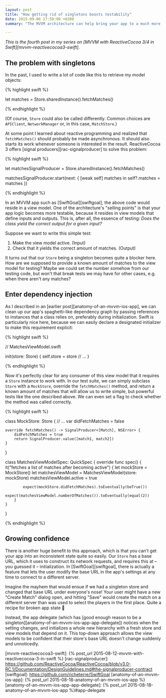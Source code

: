 ```yaml
---
layout: post
title: "How getting rid of singletons boosts testability"
date: 2015-09-06 17:58:00 +0200
summary: "The MVVM architecture can help bring your app to a much more testable state. But to really reap its benefits, you need to look beyond the good ol' singleton pattern."

---
```


_This is the fourth post in my series on [MVVM with ReactiveCocoa 3/4 in Swift][mvvm-reactivecocoa3-swift]._

## The problem with singletons

In the past, I used to write a lot of code like this to retrieve my model objects:

{% highlight swift %}

let matches = Store.sharedInstance().fetchMatches()

{% endhighlight %}

(Of course, `Store` could also be called differently. Common choices are `APIClient`, `NetworkManager` or, in this case, `MatchStore`.)

At some point I learned about reactive programming and realized that `fetchMatches()` should probably be made asynchronous. It should also starts its work whenever someone is interested in the result. ReactiveCocoa 3 offers [signal producers][rac-signalproducer] to solve this problem:

{% highlight swift %}

let matchesSignalProducer = Store.sharedInstance().fetchMatches()

matchesSignalProducer.start(next: { [weak self] matches in
    self?.matches = matches
})

{% endhighlight %}

In an MVVM app such as [SwiftGoal][swiftgoal], the above code would reside in a view model. One of the architecture's "selling points" is that your app logic becomes more testable, because it resides in view models that define inputs and outputs. This is, after all, the essence of testing: _Does the class yield the correct output for a given input?_

Suppose we want to write this simple test:

1. Make the view model active. (Input)
1. Check that it yields the correct amount of matches. (Output)

It turns out that our `Store` being a singleton becomes quite a blocker here. How are we supposed to provide a known amount of matches to the view model for testing? Maybe we could set the number somehow from our testing code, but won't that break tests we may have for other cases, e.g. when there aren't any matches?

## Enter dependency injection

As I described in an [earlier post][anatomy-of-an-mvvm-ios-app], we can clean up our app's spaghetti-like dependency graph by passing references to instances that a class relies on, preferably during initialization. Swift is particularly nice here, because we can easily declare a designated initializer to make this requirement explicit:

{% highlight swift %}

// MatchesViewModel.swift

init(store: Store) {
    self.store = store
    // …
}

{% endhighlight %}

Now it's perfectly clear for any consumer of this view model that it requires a `Store` instance to work with. In our test suite, we can simply subclass `Store` with a `MockStore`, override the `fetchMatches()` method, and return a known amount of matches that will allow us to write simple, but powerful tests like the one described above. We can even set a flag to check whether the method was called correctly.

{% highlight swift %}

class MockStore: Store {
    // …
    var didFetchMatches = false

    override fetchMatches() -> SignalProducer<[Match], NSError> {
        didFetchMatches = true
        return SignalProducer.value([match1, match2])
    }
}

class MatchesViewModelSpec: QuickSpec {
    override func spec() {
        it("fetches a list of matches after becoming active") {
            let mockStore = MockStore()
            let matchesViewModel = MatchesViewModel(store: mockStore)
            matchesViewModel.active = true

            expect(mockStore.didFetchMatches).toEventually(beTrue())
            expect(matchesViewModel.numberOfMatches()).toEventually(equal(2))
        }
    }
}

{% endhighlight %}

## Growing confidence

There is another huge benefit to this approach, which is that you can't get your app into an inconsistent state quite so easily. Our `Store` has a base URL, which it uses to construct its network requests, and requires this at – you guessed it – initialization. In [SwiftGoal][swiftgoal], there is actually a feature that lets the user modify the base URL in the app's settings at any time to connect to a different server.

Imagine the mayhem that would ensue if we had a singleton store and changed that base URL under everyone's nose! Your user might have a new "Create Match" dialog open, and hitting "Save" would create the match on a different server than was used to select the players in the first place. Quite a recipe for broken app state :grimacing:

Instead, the app delegate (which has [good enough reason to be a singleton][anatomy-of-an-mvvm-ios-app-app-delegate]) notices when the setting changes, and initializes a whole new hierarchy with a fresh store and view models that depend on it. This top-down approach allows the view models to be confident that their store's base URL doesn't change suddenly and unnoticedly.

[mvvm-reactivecocoa3-swift]: {% post_url 2015-08-12-mvvm-with-reactivecocoa-3-in-swift %}
[rac-signalproducer]: https://github.com/ReactiveCocoa/ReactiveCocoa/blob/v3.0-RC.1/Documentation/DesignGuidelines.md#the-signalproducer-contract
[swiftgoal]: https://github.com/richeterre/SwiftGoal
[anatomy-of-an-mvvm-ios-app]: {% post_url 2015-08-18-anatomy-of-an-mvvm-ios-app %}
[anatomy-of-an-mvvm-ios-app-app-delegate]: {% post_url 2015-08-18-anatomy-of-an-mvvm-ios-app %}#app-delegate
